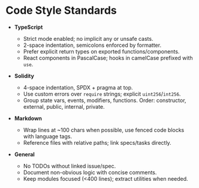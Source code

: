 # Code Style Standards

- **TypeScript**
  - Strict mode enabled; no implicit any or unsafe casts.
  - 2-space indentation, semicolons enforced by formatter.
  - Prefer explicit return types on exported functions/components.
  - React components in PascalCase; hooks in camelCase prefixed with `use`.

- **Solidity**
  - 4-space indentation, SPDX + pragma at top.
  - Use custom errors over `require` strings; explicit `uint256`/`int256`.
  - Group state vars, events, modifiers, functions. Order: constructor, external, public, internal, private.

- **Markdown**
  - Wrap lines at ~100 chars when possible, use fenced code blocks with language tags.
  - Reference files with relative paths; link specs/tasks directly.

- **General**
  - No TODOs without linked issue/spec.
  - Document non-obvious logic with concise comments.
  - Keep modules focused (<400 lines); extract utilities when needed.
